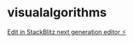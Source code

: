 # visualalgorithms

[Edit in StackBlitz next generation editor ⚡️](https://stackblitz.com/~/github.com/vaishalibhardwaj/visualalgorithms)